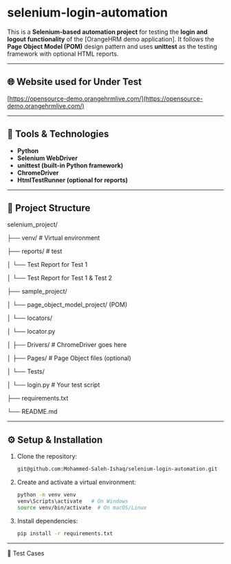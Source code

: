# selenium-login-automation

This is a **Selenium-based automation project** for testing the **login and logout functionality** of the [OrangeHRM demo application].
It follows the **Page Object Model (POM)** design pattern and uses **unittest** as the testing framework with optional HTML reports.


---

## 🌐 Website used for Under Test

[https://opensource-demo.orangehrmlive.com/](https://opensource-demo.orangehrmlive.com/)

---

## 🧰 Tools & Technologies

- **Python**
- **Selenium WebDriver**
- **unittest (built-in Python framework)**
- **ChromeDriver**
- **HtmlTestRunner (optional for reports)**

---

## 📁 Project Structure

selenium_project/

├── venv/ # Virtual environment

├── reports/ # test

│ └── Test Report for Test 1

│ └── Test Report for Test 1 & Test 2

├── sample_project/

│ └── page_object_model_project/   (POM)

│ └── locators/

│ └── locator.py

│ ├── Drivers/ # ChromeDriver goes here

│ ├── Pages/ # Page Object files (optional)

│ └── Tests/

│ └── login.py # Your test script

├── requirements.txt

└── README.md

---

## ⚙️ Setup & Installation

1. Clone the repository:
   ```bash
   git@github.com:Mohammed-Saleh-Ishaq/selenium-login-automation.git

2. Create and activate a virtual environment:
   ```bash
   python -m venv venv
   venv\Scripts\activate   # On Windows
   source venv/bin/activate  # On macOS/Linux

3. Install dependencies:
   ```bash
   pip install -r requirements.txt

---
📑 Test Cases

